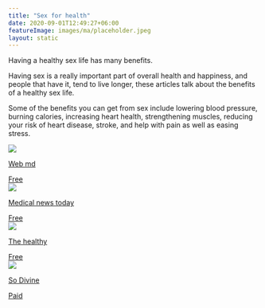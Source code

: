 ```yaml
---
title: "Sex for health"
date: 2020-09-01T12:49:27+06:00
featureImage: images/ma/placeholder.jpeg
layout: static
---
```


Having a healthy sex life has many benefits.

Having sex is a really important part of overall health and happiness, and people that have it, tend to live longer, these articles talk about the benefits of a healthy sex life.

Some of the benefits you can get from sex include lowering blood pressure, burning calories, increasing heart health, strengthening muscles, reducing your risk of heart disease, stroke, and help with pain as well as easing stress.

<a class="ma-link" href="https://www.webmd.com/sex-relationships/guide/sex-and-health"><div class="ma-card ma-card-Health"><div class="ma-icon"><img src ="/images/icon-check.png"/></div><div class="ma-name"><p>Web md</p></div><div class="ma-paid-text"><span>Free</span></div></div></a><a class="ma-link" href="https://www.medicalnewstoday.com/articles/how-often-do-couples-have-sex"><div class="ma-card ma-card-Health"><div class="ma-icon"><img src ="/images/icon-check.png"/></div><div class="ma-name"><p>Medical news today</p></div><div class="ma-paid-text"><span>Free</span></div></div></a><a class="ma-link" href="https://www.thehealthy.com/sex/health-benefits-of-sex/"><div class="ma-card ma-card-Health"><div class="ma-icon"><img src ="/images/icon-check.png"/></div><div class="ma-name"><p>The healthy</p></div><div class="ma-paid-text"><span>Free</span></div></div></a><a class="ma-link" href="https://www.awin1.com/cread.php?awinmid=28367&awinaffid=1198638&ued=https%3A%2F%2Fso-divine.com%2F"><div class="ma-card ma-card-Health"><div class="ma-icon"><img src ="/images/icon-pound.png"/></div><div class="ma-name"><p>So Divine</p></div><div class="ma-paid-text"><span>Paid</span></div></div></a>  

<br/><br/>






